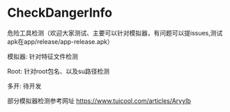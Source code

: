 # CheckDangerInfo
危险工具检测（欢迎大家测试、主要可以针对模拟器，有问题可以提issues,测试apk在app/release/app-release.apk）

模拟器: 针对特征文件检测

Root: 针对root包名、以及su路径检测

多开: 待开发

部分模拟器检测参考网址 
https://www.tuicool.com/articles/AryyIb
